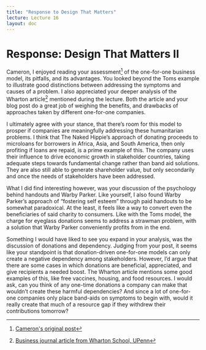 ```yaml
---
title: "Response to Design That Matters"
lecture: Lecture 16
layout: doc
---
```


# Response: Design That Matters II

Cameron, I enjoyed reading your assessment[^1] of the one-for-one business model, its pitfalls, and its advantages. You looked beyond the Toms example to illustrate good distinctions between addressing the symptoms and causes of a problem. I also appreciated your deeper analysis of the Wharton article[^2] mentioned during the lecture. Both the article and your blog post do a great job of weighing the benefits, and drawbacks of approaches taken by different one-for-one companies.

I ultimately agree with your stance, that there’s room for this model to prosper if companies are meaningfully addressing these humanitarian problems. I think that The Naked Hippie’s approach of donating proceeds to microloans for borrowers in Africa, Asia, and South America, then only profiting if loans are repaid, is a prime example of this. The company uses their influence to drive economic growth in stakeholder countries, taking adequate steps towards fundamental change rather than band aid solutions. They are also still able to generate shareholder value, but only secondarily and once the needs of stakeholders have been addressed.

What I did find interesting however, was your discussion of the psychology behind handouts and Warby Parker. Like yourself, I also found Warby Parker’s approach of “fostering self esteem” through paid handouts to be somewhat paradoxical. At the least, it feels like a way to convert even the beneficiaries of said charity to consumers. Like with the Toms model, the charge for eyeglass donations seems to address a strawman problem, with a solution that Warby Parker conveniently profits from in the end.

Something I would have liked to see you expand in your analysis, was the discussion of donations and dependency. Judging from your post, it seems like your standpoint is that donation-driven one-for-one models can only create a negative dependency among stakeholders. However, I’d argue that there are some cases in which donations are beneficial, appreciated, and give recipients a needed boost. The Wharton article mentions some good examples of this, like free vaccines, housing, and food resources. I would ask, can you think of any one-time donations a company can make that wouldn’t create these harmful dependencies? And since a lot of one-for-one companies only place band-aids on symptoms to begin with, would it really create that much of a resource gap if they withdrew their contributions tomorrow?

[^1]: [Cameron's original post](https://cameron4young.github.io/portfolio-camerony/blogs/blog3.html)

[^2]: [Business journal article from Wharton School, UPenn](https://knowledge.wharton.upenn.edu/article/one-one-business-model-social-impact-avoiding-unintended-consequences/)